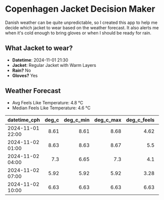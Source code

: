 
# Copenhagen Jacket Decision Maker

Danish weather can be quite unpredictable, so I created this app to help me decide which jacket to wear based on the weather forecast. 
It also alerts me when it's cold enough to bring gloves or when I should be ready for rain.

## What Jacket to wear?

- **Datetime**: 2024-11-01 21:30
- **Jacket**: Regular Jacket with Warm Layers
- **Rain?** No
- **Gloves?** Yes

## Weather Forecast
- Avg Feels Like Temperature: 4.8 °C
- Median Feels Like Temperature: 4.6 °C

| datetime_cph     |   deg_c |   deg_c_min |   deg_c_max |   deg_c_feels | weather   | wind   | rain   |
|:-----------------|--------:|------------:|------------:|--------------:|:----------|:-------|:-------|
| 2024-11-01 22:00 |    8.61 |        8.61 |        8.68 |          4.62 | Clouds    | High   | None   |
| 2024-11-02 01:00 |    8.63 |        8.63 |        8.67 |          5.5  | Clouds    | Medium | None   |
| 2024-11-02 04:00 |    7.3  |        6.65 |        7.3  |          4.1  | Clouds    | Medium | None   |
| 2024-11-02 07:00 |    5.92 |        5.92 |        5.92 |          3.28 | Clouds    | Low    | None   |
| 2024-11-02 10:00 |    6.63 |        6.63 |        6.63 |          6.63 | Clouds    | Low    | None   |
        